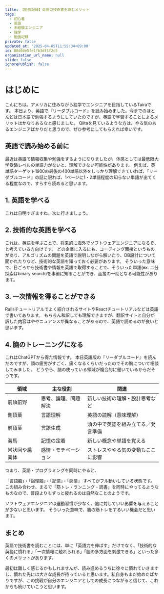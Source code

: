 ```yaml
---
title: 【勉強記録】英語の技術書を読むメリット
tags:
  - 初心者
  - 英語
  - 未経験エンジニア
  - 独学
  - 勉強記録
private: false
updated_at: '2025-04-05T11:55:34+09:00'
id: 88d60e5fe1fb3df1f2c5
organization_url_name: null
slide: false
ignorePublish: false
---
```

# はじめに

こんにちは。アメリカに住みながら独学でエンジニアを目指しているTairaです。
本日より、英語で『リーダブルコード』を読み始めました。今までのほとんどは日本語で勉強するようにしていたのですが、英語で学習することによるメリットはかなりあるなと感じました。
Qiitaを見ているような方は、やる気のあるエンジニアばかりだと思うので、ぜひ参考にしてもらえれば幸いです。

## 英語で読み始める前に
最近は英語で情報収集や勉強をするようになりましたが、体感としては最低限大学受験レベルの単語力がないと、理解できない可能性があります。
例えば、英単語ターゲット1900の最後の400単語以外をしっかり理解できていれば、『リーダブルコード』の話に限れば、1ページに1・2単語程度の知らない単語が出てくる程度なので、すらすら読めると思います。

## 1. 英語を学べる
これは自明すぎますね。次に行きましょう。

## 2. 技術的な英語を学べる
これは、英語を学ぶことで、将来的に海外でソフトウェアエンジニアになるぞ、と考えている方向けです。
どの企業に入るにも、コーディング面接というものがあり、アルゴリズムの問題を英語で説明しながら解いたり、DB設計について聞かれたりなど、技術的な英語を知っておく必要があります。
そういった意味で、日ごろから技術書や情報を英語で取得することで、そういった単語(ex: 二分探索はbinary search)を事前に知ることができ、面接の一助となる可能性があります。

## 3. 一次情報を得ることができる
Railsチュートリアルでよく紹介されるサイトやReactチュートリアルなどは英語で書いてあります。
もちろん和訳しても理解できますが、翻訳サイトと自分が訳した内容はややニュアンスが異なることがあるので、英語で読めるのが良いと思います。

## 4. 脑のトレーニングになる
これはChatGPTから得た情報です。
本日英語版の『リーダブルコード』を読んだのですが、頭の疲労がすごく、痛くなるくらいだったのでその胸について相談してみました。
どうやら、脑の使っている領域が複合的に働いているからだそうです。

| 領域           | 主な役割             | 関連                               |
| -------------- | -------------------- | ---------------------------------- |
| 前頂前野       | 思考、論理、問題解決 | 新しい技術の理解・設計思考など     |
| 側頂葉         | 言語理解             | 英語の読解（意味理解）             |
| 前頂葉         | 言語生成             | 頭の中で英語を組み立てる／発言準備 |
| 海馬           | 記憶の定着           | 新しい概念や単語を覚える           |
| 帯状回や扁案体 | 感情・モチベーション | ストレスややる気の変動もここに影響 |

つまり、英語・プログラミングを同時にやると、

「言語脑」・「論理脑」・「記憶」・「感情」 すべてがフル動いしている状態です。
この組み合わせ、まるで「筋トレ・ランニング・読書」を同時にやってるようなものなので、普段よりもずっと疲れるのは自然なことのようです。

ソフトウェアエンジニアは運動習慣が少なく、脑に対していい影響を与えることが少ないと思います。
そういった意味で、脑の筋トレをするいい機会だと思います。


## まとめ
英語で技術書を読むことには、単に「英語力を伸ばす」だけでなく、「技術的な英語に慣れる」「一次情報に触れられる」「脳の多方面を刺激できる」といった多くのメリットがあります。

最初は難しく感じるかもしれませんが、読み進めるうちに徐々に慣れていきますし、慣れた先には大きな成長が待っていると思います。私自身もまだ始めたばかりですが、この挑戦が自分のエンジニアとしての成長につながると信じて、これからも続けていこうと思います。
